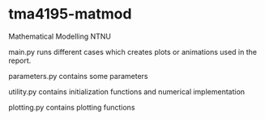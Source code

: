 # tma4195-matmod
Mathematical Modelling NTNU

main.py runs different cases which creates plots or animations used in the report. 

parameters.py contains some parameters

utility.py contains initialization functions and numerical implementation

plotting.py contains plotting functions

